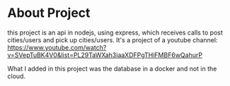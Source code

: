 # About Project 
this project is an api in nodejs, using express, which receives calls to post cities/users and pick up cities/users.
It's a project of a youtube channel: https://www.youtube.com/watch?v=SVepTuBK4V0&list=PL29TaWXah3iaaXDFPgTHiFMBF6wQahurP

What I added in this project was the database in a docker and not in the cloud.
